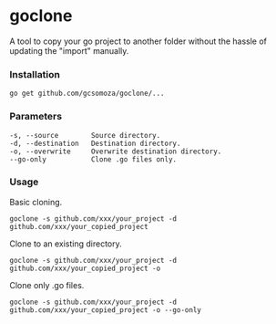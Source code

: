 # goclone
A tool to copy your go project to another folder without the hassle of updating the "import" manually.

### Installation

```
go get github.com/gcsomoza/goclone/...
```

### Parameters

```
-s, --source        Source directory.
-d, --destination   Destination directory.
-o, --overwrite     Overwrite destination directory.
--go-only           Clone .go files only.
```

### Usage

Basic cloning.
```
goclone -s github.com/xxx/your_project -d github.com/xxx/your_copied_project
```

Clone to an existing directory.
```
goclone -s github.com/xxx/your_project -d github.com/xxx/your_copied_project -o
```

Clone only .go files.
```
goclone -s github.com/xxx/your_project -d github.com/xxx/your_copied_project -o --go-only
```
